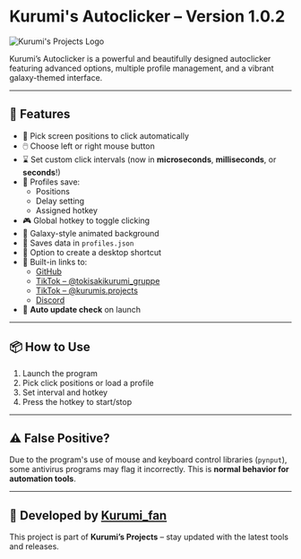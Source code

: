 # Kurumi's Autoclicker – Version 1.0.2

![Kurumi's Projects Logo](https://imgur.com/b4c8SL1.png)

Kurumi’s Autoclicker is a powerful and beautifully designed autoclicker featuring advanced options, multiple profile management, and a vibrant galaxy-themed interface.

---

## 🌟 Features

- 🎯 Pick screen positions to click automatically
- 🖱️ Choose left or right mouse button
- ⌛ Set custom click intervals (now in **microseconds**, **milliseconds**, or **seconds**!)
- 🧠 Profiles save:
  - Positions
  - Delay setting
  - Assigned hotkey
- 🎮 Global hotkey to toggle clicking
- 🌌 Galaxy-style animated background
- 📁 Saves data in `profiles.json`
- 📎 Option to create a desktop shortcut
- 🔗 Built-in links to:
  - [GitHub](https://github.com/Kurumi-fan?tab=repositories)
  - [TikTok – @tokisakikurumi_gruppe](https://www.tiktok.com/@tokisakikurumi_gruppe)
  - [TikTok – @kurumis.projects](https://www.tiktok.com/@kurumis.projects)
  - [Discord](https://discord.com/invite/5KKw8EZcMK)
- 🔄 **Auto update check** on launch

---

## 📦 How to Use

1. Launch the program
2. Pick click positions or load a profile
3. Set interval and hotkey
4. Press the hotkey to start/stop

---

## ⚠️ False Positive?
Due to the program's use of mouse and keyboard control libraries (`pynput`), some antivirus programs may flag it incorrectly. This is **normal behavior for automation tools**.

---

## 👤 Developed by [Kurumi_fan](https://github.com/Kurumi-fan)

This project is part of **Kurumi’s Projects** – stay updated with the latest tools and releases.


